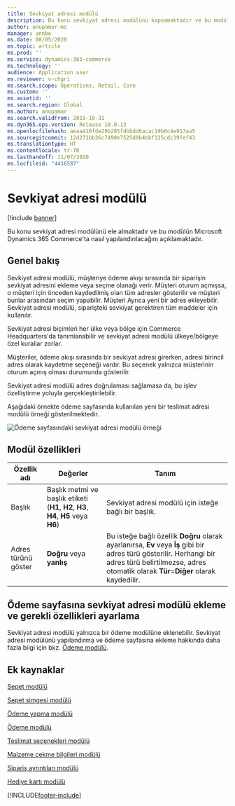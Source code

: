 ```yaml
---
title: Sevkiyat adresi modülü
description: Bu konu sevkiyat adresi modülünü kapsamaktadır ve bu modülün Microsoft Dynamics 365 Commerce'ta nasıl yapılandırılacağını açıklamaktadır.
author: anupamar-ms
manager: annbe
ms.date: 08/05/2020
ms.topic: article
ms.prod: ''
ms.service: dynamics-365-commerce
ms.technology: ''
audience: Application user
ms.reviewer: v-chgri
ms.search.scope: Operations, Retail, Core
ms.custom: ''
ms.assetid: ''
ms.search.region: Global
ms.author: anupamar
ms.search.validFrom: 2019-10-31
ms.dyn365.ops.version: Release 10.0.13
ms.openlocfilehash: aeaa410fde29b285fdbbdd6acac19b0c4e917aa5
ms.sourcegitcommit: 12d271bb26c7490e7525d9b4bbf125cdc39fef43
ms.translationtype: HT
ms.contentlocale: tr-TR
ms.lasthandoff: 11/07/2020
ms.locfileid: "4416587"
---
```

# <a name="shipping-address-module"></a>Sevkiyat adresi modülü

[!include [banner](includes/banner.md)]

Bu konu sevkiyat adresi modülünü ele almaktadır ve bu modülün Microsoft Dynamics 365 Commerce'ta nasıl yapılandırılacağını açıklamaktadır.

## <a name="overview"></a>Genel bakış

Sevkiyat adresi modülü, müşteriye ödeme akışı sırasında bir siparişin sevkiyat adresini ekleme veya seçme olanağı verir. Müşteri oturum açmışsa, o müşteri için önceden kaydedilmiş olan tüm adresler gösterilir ve müşteri bunlar arasından seçim yapabilir. Müşteri Ayrıca yeni bir adres ekleyebilir. Sevkiyat adresi modülü, siparişteki sevkiyat gerektiren tüm maddeler için kullanılır.

Sevkiyat adresi biçimleri her ülke veya bölge için Commerce Headquarters'da tanımlanabilir ve sevkiyat adresi modülü ülkeye/bölgeye özel kurallar zorlar.

Müşteriler, ödeme akışı sırasında bir sevkiyat adresi girerken, adresi birincil adres olarak kaydetme seçeneği vardır. Bu seçenek yalnızca müşterinin oturum açmış olması durumunda gösterilir.

Sevkiyat adresi modülü adres doğrulaması sağlamasa da, bu işlev özelliştirme yoluyla gerçekleştirilebilir.

Aşağıdaki örnekte ödeme sayfasında kullanılan yeni bir teslimat adresi modülü örneği gösterilmektedir.

![Ödeme sayfasındaki sevkiyat adresi modülü örneği](./media/ecommerce-shippingaddress.PNG)

## <a name="module-properties"></a>Modül özellikleri

| Özellik adı | Değerler | Tanım |
|---------------|--------|-------------|
| Başlık | Başlık metmi ve başlık etiketi (**H1**, **H2**, **H3**, **H4**, **H5** veya **H6**) | Sevkiyat adresi modülü için isteğe bağlı bir başlık. |
| Adres türünü göster | **Doğru** veya **yanlış** | Bu isteğe bağlı özellik **Doğru** olarak ayarlanırsa, **Ev** veya **İş** gibi bir adres türü gösterilir. Herhangi bir adres türü belirtilmezse, adres otomatik olarak **Tür**=**Diğer** olarak kaydedilir. |

## <a name="add-a-shipping-address-module-to-a-checkout-page-and-set-the-required-properties"></a>Ödeme sayfasına sevkiyat adresi modülü ekleme ve gerekli özellikleri ayarlama

Sevkiyat adresi modülü yalnızca bir ödeme modülüne eklenebilir. Sevkiyat adresi modülünü yapılandırma ve ödeme sayfasına ekleme hakkında daha fazla bilgi için bkz. [Ödeme modülü](add-checkout-module.md).

## <a name="additional-resources"></a>Ek kaynaklar

[Sepet modülü](add-cart-module.md)

[Sepet simgesi modülü](cart-icon-module.md)

[Ödeme yapma modülü](add-checkout-module.md)

[Ödeme modülü](payment-module.md)

[Teslimat seçenekleri modülü](delivery-options-module.md)

[Malzeme çekme bilgileri modülü](pickup-info-module.md)

[Sipariş ayrıntıları modülü](order-confirmation-module.md)

[Hediye kartı modülü](add-giftcard.md)


[!INCLUDE[footer-include](../includes/footer-banner.md)]